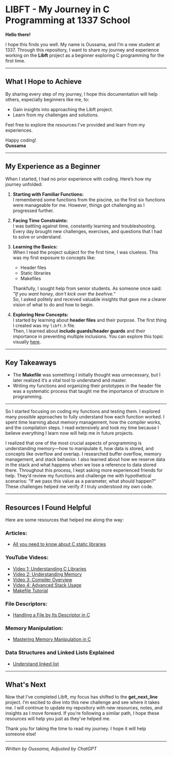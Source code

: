 
# LIBFT - My Journey in C Programming at 1337 School

**Hello there!**

I hope this finds you well. My name is Oussama, and I’m a new student at 1337. Through this repository, I want to share my journey and experience working on the **Libft** project as a beginner exploring C programming for the first time.

---

## What I Hope to Achieve

By sharing every step of my journey, I hope this documentation will help others, especially beginners like me, to:
- Gain insights into approaching the Libft project.
- Learn from my challenges and solutions.

Feel free to explore the resources I’ve provided and learn from my experiences.

Happy coding!  
**Oussama**

---

## My Experience as a Beginner

When I started, I had no prior experience with coding. Here’s how my journey unfolded:

1. **Starting with Familiar Functions:**  
   I remembered some functions from the piscine, so the first six functions were manageable for me. However, things got challenging as I progressed further.

2. **Facing Time Constraints:**  
   I was battling against time, constantly learning and troubleshooting. Every day brought new challenges, exercises, and questions that I had to solve or understand.

3. **Learning the Basics:**  
   When I read the project subject for the first time, I was clueless. This was my first exposure to concepts like:
   - Header files  
   - Static libraries  
   - Makefiles  

   Thankfully, I sought help from senior students. As someone once said:  
   *"If you want honey, don't kick over the beehive."*  
   So, I asked politely and received valuable insights that gave me a clearer vision of what to do and how to begin.

4. **Exploring New Concepts:**  
   I started by learning about **header files** and their purpose. The first thing I created was my `libft.h` file.  
   Then, I learned about **include guards/header guards** and their importance in preventing multiple inclusions. You can explore this topic visually [here](http://spuvr.byethost6.com/HEADER-GUARDS/).

---

## Key Takeaways

- The **Makefile** was something I initially thought was unnecessary, but I later realized it’s a vital tool to understand and master.
- Writing my functions and organizing their prototypes in the header file was a systematic process that taught me the importance of structure in programming.

---

So I started focusing on coding my functions and testing them. I explored many possible approaches to fully understand how each function worked. I spent time learning about memory management, how the compiler works, and the compilation steps. I read extensively and took my time because I believe everything I learn now will help me in future projects.

I realized that one of the most crucial aspects of programming is understanding memory—how to manipulate it, how data is stored, and concepts like overflow and overlap. I researched buffer overflow, memory management, and stack behavior. I also learned about how we reserve data in the stack and what happens when we lose a reference to data stored there. Throughout this process, I kept asking more experienced friends for help. They’d review my functions and challenge me with hypothetical scenarios: "If we pass this value as a parameter, what should happen?" These challenges helped me verify if I truly understood my own code.

---

## Resources I Found Helpful

Here are some resources that helped me along the way:

### Articles:
- [All you need to know about C static libraries](https://dev.to/iamkhalil42/all-you-need-to-know-about-c-static-libraries-1o0b)

### YouTube Videos:
- [Video 1: Understanding C Libraries](https://www.youtube.com/watch?v=Z5JC9Ve1sfI)
- [Video 2: Understanding Memory](https://youtu.be/lMvFWKHhVZ0?si=nnUgUuxtoi7qLIXc)
- [Video 3: Compiler Overview](https://www.youtube.com/watch?v=m1UzSfgjA4Y&t=20s)
- [Video 4: Advanced Stack Usage](https://www.youtube.com/watch?v=urU7UhF7D3Q)
- [Makefile Tutorial](https://www.youtube.com/live/GExnnTaBELk?feature=shared)

### File Descriptors:
- [Handling a File by Its Descriptor in C](https://www.codequoi.com/en/handling-a-file-by-its-descriptor-in-c/)

### Memory Manipulation:
- [Mastering Memory Manipulation in C](https://dinis-maga.medium.com/mastering-memory-manipulation-in-c-62f48bcaa2cc)

### Data Structures and Linked Lists Explained
- [Understand linked list](http://spuvr.byethost6.com/DATA-STRUCT-LINKED-LIST/)
---

## What's Next

Now that I’ve completed Libft, my focus has shifted to the **get_next_line** project. I’m excited to dive into this new challenge and see where it takes me. I will continue to update my repository with new resources, notes, and insights as I move forward. If you’re following a similar path, I hope these resources will help you just as they’ve helped me.

Thank you for taking the time to read my journey. I hope it will help someone else!

---

*Written by Oussama, Adjusted by ChatGPT*
